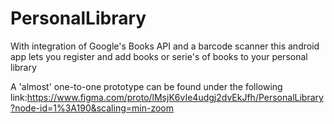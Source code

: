 # PersonalLibrary
With integration of Google's Books API and a barcode scanner this android app lets you register and add books or serie's of books to your personal library

A 'almost' one-to-one prototype can be found under the following link:https://www.figma.com/proto/lMsjK6vIe4udgj2dvEkJfh/PersonalLibrary?node-id=1%3A190&scaling=min-zoom
